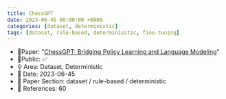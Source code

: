 ```yaml
---
title: ChessGPT
date: 2023-06-45 00:00:00 +0800
categories: [dataset, deterministic]
tags: [dataset, rule-based, determinisstic, fine-tuning]
---
```


- 📙Paper: "[ChessGPT: Bridging Policy Learning and Language Modeling](https://www.semanticscholar.org/paper/ChessGPT%3A-Bridging-Policy-Learning-and-Language-Feng-Luo/b9a1189f2de7fd5e66551d7c425556e5642b823a)"
- 🔑Public: ✅
- ⚲ Area: Dataset, Deterministic
- 📅 Date: 2023-06-45
- 🔎 Paper Section: dataset / rule-based / deterministic
- 📝 References: 60
